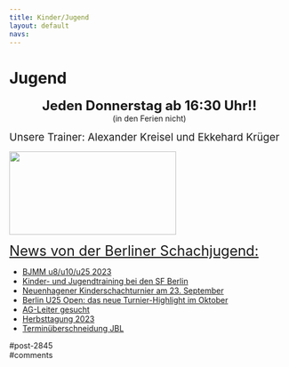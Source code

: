 ```yaml
---
title: Kinder/Jugend 
layout: default
navs:
---
```

<div class="post-2845 page type-page status-publish hentry" id="post-2845">
<h1 class="entry-title">Jugend</h1>
<div class="entry-content">
<p style="text-align: center;"><strong><span style="font-size: 18pt;">Jeden Donnerstag ab 16:30 Uhr!!</span><br/>
</strong>(in den Ferien nicht)</p>
<p><span style="font-size: 14pt;">Unsere Trainer: Alexander Kreisel und Ekkehard Krüger</span></p>
<p><a href="https://www.narva-schach.de/wordpress/wp-content/uploads/2018/03/0002farbe.jpg"><img alt="" class="size-medium wp-image-3899 aligncenter" decoding="async" height="150" sizes="(max-width: 300px) 100vw, 300px" src="https://www.narva-schach.de/wordpress/wp-content/uploads/2018/03/0002farbe-300x150.jpg" srcset="https://www.narva-schach.de/wordpress/wp-content/uploads/2018/03/0002farbe-300x150.jpg 300w, https://www.narva-schach.de/wordpress/wp-content/uploads/2018/03/0002farbe-768x384.jpg 768w, https://www.narva-schach.de/wordpress/wp-content/uploads/2018/03/0002farbe-1024x512.jpg 1024w, https://www.narva-schach.de/wordpress/wp-content/uploads/2018/03/0002farbe.jpg 1184w" width="300"/></a></p>
<p><span style="text-decoration-line: underline; font-size: 1.8em;">News von der Berliner Schachjugend:</span></p>
<ul><!--via SimplePie with RSSImport--><li><a href="https://www.schachjugend-in-berlin.de/bjmm-u8-u10-u25-2023/" title="BJMM u8/u10/u25  2023">BJMM u8/u10/u25  2023</a></li><li><a href="https://www.schachjugend-in-berlin.de/kinder-und-jugendtraining-bei-den-sf-berlin/" title="Kinder- und Jugendtraining bei den SF Berlin">Kinder- und Jugendtraining bei den SF Berlin</a></li><li><a href="https://www.schachjugend-in-berlin.de/neuenhagener-kinderschachturnier-am-23-september/" title="Neuenhagener Kinderschachturnier am 23. September">Neuenhagener Kinderschachturnier am 23. September</a></li><li><a href="https://www.schachjugend-in-berlin.de/berlin-u25-open-das-neue-turnier-highlight-im-oktober/" title="Berlin U25 Open: das neue Turnier-Highlight im Oktober">Berlin U25 Open: das neue Turnier-Highlight im Oktober</a></li><li><a href="https://www.schachjugend-in-berlin.de/ag-leiter-gesucht-2/" title="AG-Leiter gesucht">AG-Leiter gesucht</a></li><li><a href="https://www.schachjugend-in-berlin.de/herbsttagung-2023/" title="Herbsttagung 2023">Herbsttagung 2023</a></li><li><a href="https://www.schachjugend-in-berlin.de/terminueberschneidung-jbl/" title="Terminüberschneidung JBL">Terminüberschneidung JBL</a></li></ul>
</div><!-- .entry-content -->
</div> #post-2845 
<div id="comments">
</div> #comments 
